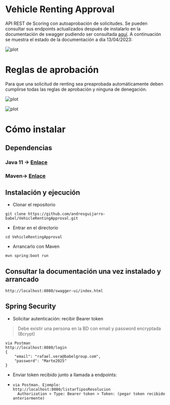 # Vehicle Renting Approval

API REST de Scoring con autoaprobación de solicitudes. Se pueden consultar sus endpoints actualizados después de instalarlo en la documentación de swagger pudiendo ser consultada [aquí](http://localhost:8080/swagger-ui/index.html). A continuación se muestra el estado de la documentación a dia 13/04/2023:

![plot](src/main/resources/images/documentacion.png)



# Reglas de aprobación

Para que una solicitud de renting sea preaprobada automáticamente deben cumplirse todas las reglas de aprobación y ninguna de denegación.

![plot](src/main/resources/images/reglas_aprobacion.png)

![plot](src/main/resources/images/reglas_denegacion.png)



# Cómo instalar
## Dependencias


### Java 11 -> [Enlace](https://oracle.com/es/java/technologies/javase/jdk11-archive-downloads.html)

### Maven-> [Enlace](https://maven.apache.org/download.cgi)

## Instalación y ejecución
+ Clonar el repositorio
```
git clone https://github.com/andresguijarro-babel/VehicleRentingApproval.git
```

+ Entrar en el directorio
  
```
cd VehicleRentingApproval
```

+ Arrancarlo con Maven

 ```
mvn spring:boot run
```
## Consultar la documentación una vez instalado y arrancado

```
http://localhost:8080/swagger-ui/index.html
```

## Spring Security
+ Solicitar autenticación: recibir Bearer token
> Debe existir una persona en la BD con email y password encryptada (Bcrypt)
```
via Postman
http://localhost:8080/login
{
    "email": "rafael.vera@babelgroup.com",
    "password": "Marte2025"
}
```
+ Enviar token recibido junto a llamada a endpoints:
+ 
  ```
  via Postman. Ejemplo:
  http://localhost:8080/listarTiposResolucion
    Authorization > Type: Bearer token > Token: (pegar token recibido anteriormente)
```